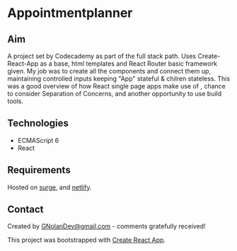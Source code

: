 # Appointmentplanner

## Aim

A project set by Codecademy as part of the full stack path. Uses Create-React-App as a base, html templates and React Router basic framework given. My job was to create all the components and connect them up, maintaining controlled inputs keeping "App" stateful & chilren stateless.
This was a good overview of how React single page apps make use of <BrowserRouter>, chance to consider Separation of Concerns, and another opportunity to use build tools.

## Technologies

- ECMAScript 6
- React

## Requirements

Hosted on [surge](http://gnolandevappointmentplanner.surge.sh/), and [netlify](https://gnolandevappointmentplanner.netlify.app/).

## Contact

Created by GNolanDev@gmail.com - comments gratefully received!

This project was bootstrapped with [Create React App](https://github.com/facebook/create-react-app).
